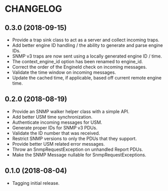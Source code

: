 CHANGELOG
=========

0.3.0 (2018-09-15)
------------------
* Provide a trap sink class to act as a server and collect incoming traps.
* Add better engine ID handling / the ability to generate and parse engine IDs.
* SNMP v3 traps are now sent using a locally generated engine ID / time.
* The context_engine_id option has been renamed to engine_id.
* Correct the order of the EngineId check on incoming messages.
* Validate the time window on incoming messages.
* Update the cached time, if applicable, based off current remote engine time.

0.2.0 (2018-08-19)
------------------
* Provide an SNMP walker helper class with a simple API.
* Add better USM time synchronization.
* Authenticate incoming messages for USM.
* Generate proper IDs for SNMP v3 PDUs.
* Validate the ID number that was received.
* Restrict SNMP versions to only the PDUs that they support.
* Provide better USM related error messages.
* Throw an SnmpRequestException on unhandled Report PDUs.
* Make the SNMP Message nullable for SnmpRequestExceptions.

0.1.0 (2018-08-04)
------------------
* Tagging initial release.
